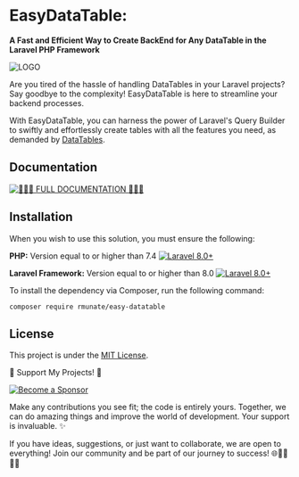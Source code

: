 # EasyDataTable:
**A Fast and Efficient Way to Create BackEnd for Any DataTable in the Laravel PHP Framework**

![LOGO](https://github.com/rmunate/EasyDataTable/assets/91748598/f05bac16-8619-4181-a994-10837c00b5d4)

Are you tired of the hassle of handling DataTables in your Laravel projects? Say goodbye to the complexity! EasyDataTable is here to streamline your backend processes.

With EasyDataTable, you can harness the power of Laravel's Query Builder to swiftly and effortlessly create tables with all the features you need, as demanded by [DataTables](https://datatables.net/).

## Documentation
[![📖📖📖 **FULL DOCUMENTATION** 📖📖📖](https://img.shields.io/badge/FULL%20DOCUMENTATION-Visit%20Here-blue?style=for-the-badge)](https://rmunate.github.io/EasyDataTable/)

## Installation

When you wish to use this solution, you must ensure the following:

**PHP:** Version equal to or higher than 7.4
[![Laravel 8.0+](https://img.shields.io/badge/PHP-7.4%2B-orange.svg)](https://laravel.com)

**Laravel Framework:** Version equal to or higher than 8.0
[![Laravel 8.0+](https://img.shields.io/badge/Laravel-8.0%2B-orange.svg)](https://laravel.com)

To install the dependency via Composer, run the following command:

```shell
composer require rmunate/easy-datatable
```
## License
This project is under the [MIT License](https://choosealicense.com/licenses/mit/).

🌟 Support My Projects! 🚀

[![Become a Sponsor](https://img.shields.io/badge/-Become%20a%20Sponsor-blue?style=for-the-badge&logo=github)](https://github.com/sponsors/rmunate)

Make any contributions you see fit; the code is entirely yours. Together, we can do amazing things and improve the world of development. Your support is invaluable. ✨

If you have ideas, suggestions, or just want to collaborate, we are open to everything! Join our community and be part of our journey to success! 🌐👩‍💻👨‍💻

